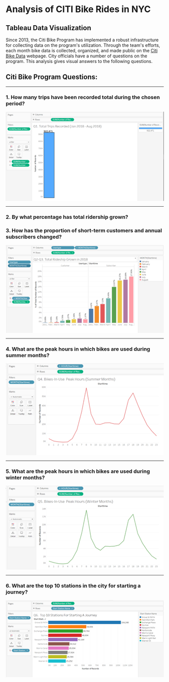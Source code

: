 
<!--lint enable no-heading-punctuation-->

# Analysis of CITI Bike Rides in NYC 
## Tableau Data Visualization 

Since 2013, the Citi Bike Program has implemented a robust infrastructure for collecting data on the program's utilization. Through the team's efforts, each month bike data is collected, organized, and made public on the [Citi Bike Data](https://www.citibikenyc.com/system-data) webpage.
City officials have a number of questions on the program. This analysis gives visual answers to the following questions.

<!--lint disable no-heading-punctuation-->

## Citi Bike Program Questions:


- - -
### 1. How many trips have been recorded total during the chosen period?

![Q1.PNG](tableau_images/Q1.PNG)


- - -
### 2. By what percentage has total ridership grown? 
### 3. How has the proportion of short-term customers and annual subscribers changed?

![Q2-Q3.PNG](tableau_images/Q2-Q3.PNG)


- - -
### 4. What are the peak hours in which bikes are used during summer months? 

![Q4.PNG](tableau_images/Q4.PNG)


- - -
### 5. What are the peak hours in which bikes are used during winter months?

![Q5.PNG](tableau_images/Q5.PNG)


- - -
### 6. What are the top 10 stations in the city for starting a journey? 

![Q6.PNG](tableau_images/Q6.PNG)
